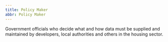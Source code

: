 ```yaml
---
title: Policy Maker
abbr: Policy Maker
---
```


Government  officials who decide what and how data must be supplied and maintained by developers, local authorities and others in the housing sector. 